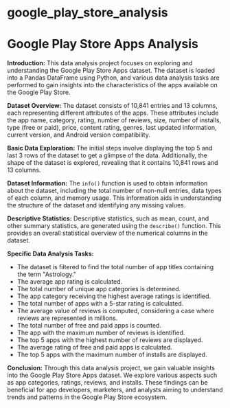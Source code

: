 # google_play_store_analysis
# Google Play Store Apps Analysis

**Introduction:**
This data analysis project focuses on exploring and understanding the Google Play Store Apps dataset. The dataset is loaded into a Pandas DataFrame using Python, and various data analysis tasks are performed to gain insights into the characteristics of the apps available on the Google Play Store.

**Dataset Overview:**
The dataset consists of 10,841 entries and 13 columns, each representing different attributes of the apps. These attributes include the app name, category, rating, number of reviews, size, number of installs, type (free or paid), price, content rating, genres, last updated information, current version, and Android version compatibility.

**Basic Data Exploration:**
The initial steps involve displaying the top 5 and last 3 rows of the dataset to get a glimpse of the data. Additionally, the shape of the dataset is explored, revealing that it contains 10,841 rows and 13 columns.

**Dataset Information:**
The `info()` function is used to obtain information about the dataset, including the total number of non-null entries, data types of each column, and memory usage. This information aids in understanding the structure of the dataset and identifying any missing values.

**Descriptive Statistics:**
Descriptive statistics, such as mean, count, and other summary statistics, are generated using the `describe()` function. This provides an overall statistical overview of the numerical columns in the dataset.

**Specific Data Analysis Tasks:**
   - The dataset is filtered to find the total number of app titles containing the term "Astrology."
   - The average app rating is calculated.
   - The total number of unique app categories is determined.
   - The app category receiving the highest average ratings is identified.
   - The total number of apps with a 5-star rating is calculated.
   - The average value of reviews is computed, considering a case where reviews are represented in millions.
   - The total number of free and paid apps is counted.
   - The app with the maximum number of reviews is identified.
   - The top 5 apps with the highest number of reviews are displayed.
   - The average rating of free and paid apps is calculated.
   - The top 5 apps with the maximum number of installs are displayed.

**Conclusion:**
Through this data analysis project, we gain valuable insights into the Google Play Store Apps dataset. We explore various aspects such as app categories, ratings, reviews, and installs. These findings can be beneficial for app developers, marketers, and analysts aiming to understand trends and patterns in the Google Play Store ecosystem.
